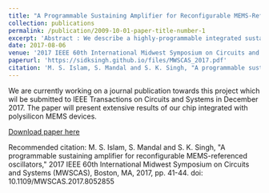 ```yaml
---
title: "A Programmable Sustaining Amplifier for Reconfigurable MEMS-Referenced Oscillators"
collection: publications
permalink: /publication/2009-10-01-paper-title-number-1
excerpt: 'Abstract : We describe a highly-programmable integrated sustaining amplifier for reconfigurable MEMS-referenced oscillators. The frequency response, voltage gain, and phase shift of the amplifier can be independently controlled using bias currents, thus enabling it to be interfaced with a variety of MEMS devices with resonant frequencies in the 10-120kHz range. The chip, which was designed in 0.5μm CMOS, also includes i) an automatic level control (ALC) circuit; and ii) an independentlyadjustable background compensation network (BCN) that is used for canceling the parasitic electrical capacitance of the resonator. We present experimental data that confirms the functionality of individual circuit blocks and also the amplifier as a whole. <br /> We are currently working on a journal publication towards this project which wil be submitted to IEEE Transactions on Circuits and Systems in December 2017. The paper will present extensive results of our chip integrated with polysilicon MEMS devices.'
date: 2017-08-06
venue: '2017 IEEE 60th International Midwest Symposium on Circuits and Systems (MWSCAS), Boston'
paperurl: 'https://sidksingh.github.io/files/MWSCAS_2017.pdf'
citation: 'M. S. Islam, S. Mandal and S. K. Singh, "A programmable sustaining amplifier for reconfigurable MEMS-referenced oscillators," 2017 IEEE 60th International Midwest Symposium on Circuits and Systems (MWSCAS), Boston, MA, 2017, pp. 41-44. <br />'
---
```


We are currently working on a journal publication towards this project which wil be submitted to IEEE Transactions on Circuits and Systems in December 2017. The paper will present extensive results of our chip integrated with polysilicon MEMS devices. 

[Download paper here](https://sidksingh.github.io/files/MWSCAS_2017.pdf)

Recommended citation: M. S. Islam, S. Mandal and S. K. Singh, "A programmable sustaining amplifier for reconfigurable MEMS-referenced oscillators," 2017 IEEE 60th International Midwest Symposium on Circuits and Systems (MWSCAS), Boston, MA, 2017, pp. 41-44.
doi: 10.1109/MWSCAS.2017.8052855
